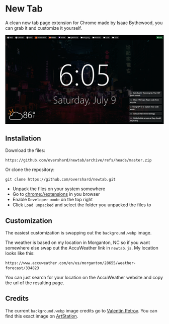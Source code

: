 # New Tab

A clean new tab page extension for Chrome made by Isaac Bythewood, you can grab
it and customize it yourself.

![Screenshot](screenshot.webp)


## Installation

Download the files:

    https://github.com/overshard/newtab/archive/refs/heads/master.zip

Or clone the repository:

    git clone https://github.com/overshard/newtab.git

- Unpack the files on your system somewhere
- Go to [chrome://extensions](chrome://extensions) in you browser
- Enable `Developer mode` on the top right
- Click `Load unpacked` and select the folder you unpacked the files to


## Customization

The easiest customization is swapping out the `background.webp` image.

The weather is based on my location in Morganton, NC so if you want somewhere
else swap out the AccuWeather link in `newtab.js`. My location looks like this:

    https://www.accuweather.com/en/us/morganton/28655/weather-forecast/334823

You can just search for your location on the AccuWeather website and copy the
url of the resulting page.


## Credits

The current `background.webp` image credits go to
[Valentin Petrov](https://www.artstation.com/valentinpetrov). You can find this
exact image on [ArtStation](https://www.artstation.com/artwork/wnD16).
